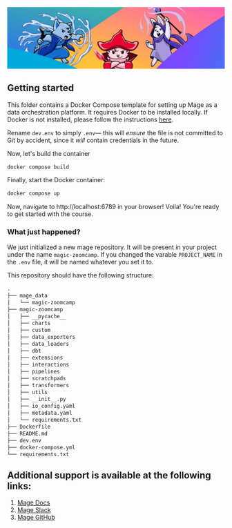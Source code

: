 <div>
<img src="https://github.com/mage-ai/assets/blob/main/mascots/mascots-shorter.jpeg?raw=true">
</div>

## Getting started

This folder contains a Docker Compose template for setting up Mage as a data orchestration platform. It requires Docker to be installed locally. If Docker is not installed, please follow the instructions [here](https://docs.docker.com/get-docker/). 

Rename `dev.env` to simply `.env`— this will _ensure_ the file is not committed to Git by accident, since it _will_ contain credentials in the future.

Now, let's build the container

```bash
docker compose build
```

Finally, start the Docker container:

```bash
docker compose up
```

Now, navigate to http://localhost:6789 in your browser! Voila! You're ready to get started with the course. 

### What just happened?

We just initialized a new mage repository. It will be present in your project under the name `magic-zoomcamp`. If you changed the varable `PROJECT_NAME` in the `.env` file, it will be named whatever you set it to.

This repository should have the following structure:

```
.
├── mage_data
│   └── magic-zoomcamp
├── magic-zoomcamp
│   ├── __pycache__
│   ├── charts
│   ├── custom
│   ├── data_exporters
│   ├── data_loaders
│   ├── dbt
│   ├── extensions
│   ├── interactions
│   ├── pipelines
│   ├── scratchpads
│   ├── transformers
│   ├── utils
│   ├── __init__.py
│   ├── io_config.yaml
│   ├── metadata.yaml
│   └── requirements.txt
├── Dockerfile
├── README.md
├── dev.env
├── docker-compose.yml
└── requirements.txt
```

## Additional support is available at the following links:

1. [Mage Docs](https://docs.mage.ai/introduction/overview)
2. [Mage Slack](https://www.mage.ai/chat)
3. [Mage GitHub](https://github.com/mage-ai/mage-ai)